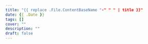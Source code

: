 ```yaml
---
title: "{{ replace .File.ContentBaseName "-" " " | title }}"
date: {{ .Date }}
tags: []
cover: ""
description: ""
draft: false
---
```

